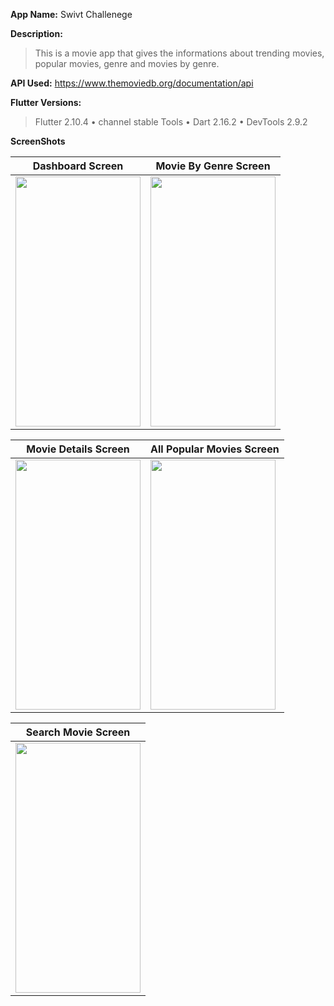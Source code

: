**App Name:** Swivt Challenege

**Description:**
  > This is a movie app that gives the informations about trending movies, popular movies, genre and movies by genre.

**API Used:** 
 https://www.themoviedb.org/documentation/api

**Flutter Versions:**
  > Flutter 2.10.4 • channel stable
  > Tools • Dart 2.16.2 • DevTools 2.9.2

**ScreenShots**

| Dashboard Screen  | Movie By Genre Screen |
| ------------- | ------------- |
| <img src="https://user-images.githubusercontent.com/34705432/164296293-4f2a3c59-6a02-40a0-b485-a396711881bb.PNG" height="400" width="200">  | <img src="https://user-images.githubusercontent.com/34705432/164296635-d1b36676-5c9e-4e29-ba4f-48afed8e8988.PNG" height="400" width="200"> |


| Movie Details Screen  | All Popular Movies Screen |
| ------------- | ------------- |
| <img src="https://user-images.githubusercontent.com/34705432/164296649-ea189945-8133-4ee7-b7f9-3373acc20643.PNG" height="400" width="200">  |<img src="https://user-images.githubusercontent.com/34705432/164296659-754d4f51-3045-4fff-a3f7-3914afc8136a.PNG" height="400" width="200"> |

| Search Movie Screen |
| ------------- |
| <img src="https://user-images.githubusercontent.com/34705432/164296672-8f4d2ef4-d27e-42f5-a889-8b5d937ef138.PNG" height="400" width="200"> |





